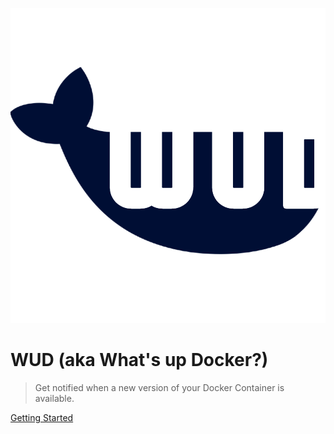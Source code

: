 ![logo](wud_logo.png)

# WUD (aka What's up Docker?)

> Get notified when a new version of your Docker Container is available.

[Getting Started](introduction/)



